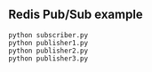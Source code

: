 ## Redis Pub/Sub example

```
python subscriber.py
python publisher1.py
python publisher2.py
python publisher3.py
```
